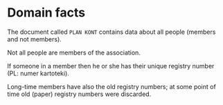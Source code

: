 # Domain facts

The document called `PLAN KONT` contains data about all people (members and not members).

Not all people are members of the association.

If someone in a member then he or she has their unique registry number (PL: numer kartoteki).

Long-time members have also the old registry numbers; at some point of time old (paper) registry numbers were discarded.   

